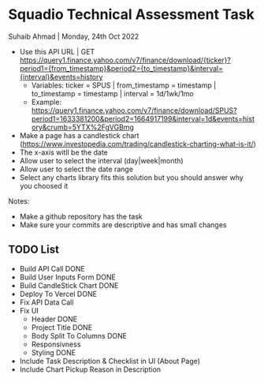 # Squadio Technical Assessment Task

Suhaib Ahmad | Monday, 24th Oct 2022

- Use this API URL | GET <https://query1.finance.yahoo.com/v7/finance/download/{ticker}?period1={from_timestamp}&period2={to_timestamp}&interval={interval}&events=history>
  - Variables: ticker = SPUS | from_timestamp = timestamp | to_timestamp = timestamp | interval = 1d/1wk/1mo
  - Example: <https://query1.finance.yahoo.com/v7/finance/download/SPUS?period1=1633381200&period2=1664917199&interval=1d&events=history&crumb=5YTX%2FgVGBmg>
- Make a page has a candlestick chart (<https://www.investopedia.com/trading/candlestick-charting-what-is-it/>)
- The x-axis witll be the date
- Allow user to select the interval (day|week|month)
- Allow user to select the date range
- Select any charts library fits this solution but you should answer why you choosed it

Notes:

- Make a github repository has the task
- Make sure your commits are descriptive and has small changes

## TODO List

- Build API Call            DONE
- Build User Inputs Form    DONE
- Build CandleStick Chart   DONE
- Deploy To Vercel          DONE
- Fix API Data Call
- Fix UI
  - Header                  DONE
  - Project Title           DONE
  - Body Split To Columns   DONE
  - Responsivness
  - Styling                 DONE
- Include Task Description & Checklist in UI (About Page)
- Include Chart Pickup Reason in Description
